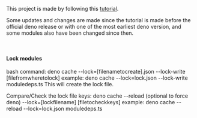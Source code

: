<p>
This project is made by following this <a href="shorturl.at/ozCHP">tutorial</a>.
</p>
<p>
Some updates and changes are made since the tutorial is made before the official deno release or with one of the most earliest deno version, and some modules also have been changed since then.
</p>
<br>
<h4>Lock modules</h4>
<p>
bash command: deno cache --lock=[filenametocreate].json --lock-write [filefromwheretolock]
example: deno cache --lock=lock.json --lock-write moduledeps.ts
This will create the lock file.
</p>
<p>
Compare/Check the lock file keys: deno cache --reload (optional to force deno) --lock=[lockfilename] [filetocheckkeys]
example: deno cache --reload --lock=lock.json moduledeps.ts
</p>